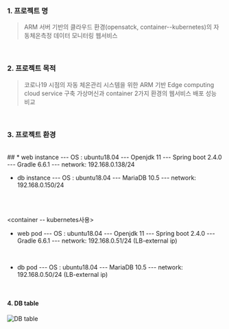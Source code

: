 ### 1. 프로젝트 명 
> ARM 서버 기반의 클라우드 환경(opensatck, container--kubernetes)의 자동체온측정 데이터 모니터링 웹서비스

<br>

### 2. 프로젝트 목적 
> 코로나19 시점의 자동 체온관리 시스템을 위한 ARM 기반 Edge computing cloud service 구축
> 가상머신과 container 2가지 환경의 웹서비스 배포 성능 비교

<br>

### 3. 프로젝트 환경
<br>
## <openstack>
* web instance
 --- OS : ubuntu18.04
 --- Openjdk 11
 --- Spring boot 2.4.0
 --- Gradle 6.6.1
 --- network: 192.168.0.138/24

<br>
  
* db instance
 --- OS : ubuntu18.04
 --- MariaDB 10.5
 --- network: 192.168.0.150/24

<br>
<br>

<container -- kubernetes사용>
* web pod
 --- OS : ubuntu18.04
 --- Openjdk 11
 --- Spring boot 2.4.0
 --- Gradle 6.6.1
 --- network: 192.168.0.51/24 (LB-external ip)

<br>

* db pod 
 --- OS : ubuntu18.04
 --- MariaDB 10.5
 --- network: 192.168.0.50/24 (LB-external ip)

<br>

#### 4. DB table
![DB table](https://user-images.githubusercontent.com/46100398/96832592-f5100c00-1479-11eb-8964-d360ef6615fa.png)
